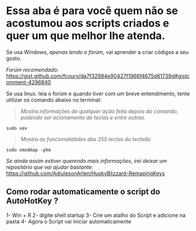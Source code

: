 # Essa aba é para você quem não se acostumou aos scripts criados e quer um que melhor lhe atenda.

Se usa Windows, *apenas lendo o forúm*, vai aprender a criar códigos a seu gosto.

_*Forúm recomendado:*_ https://gist.github.com/fcoury/da7f32984e90427f1966f4675d61739d#gistcomment-4296840

 Se usa linux. leia o forúm e quando tiver com um breve entendimento, tente utilizar os comando abaixo no terminal: 
 
  >*Mostra informações de qualquer ação feita depois do comando, podendo ser acionamento de teclas e entre outras.*
  ```
  sudo xev 
  ```
 
  >*Mostra as funcionalidades das 255 teclas do teclado*
  ```
  sudo xmodmap -pke
  ```
          
_*Se ainda assim estiver querendo mais informações, irei deixar um repositório que vai ajudar bastante:*_
  https://github.com/AdiulesonArlen/HuskyBlizzard-RemapingKeys

## Como rodar automaticamente o script do AutoHotKey ?  

1- Win + R
2- digite shell:startup
3- Crie um atalho do Script e adicione na pasta 
4- Agora o Script vai iniciar automaticamente
